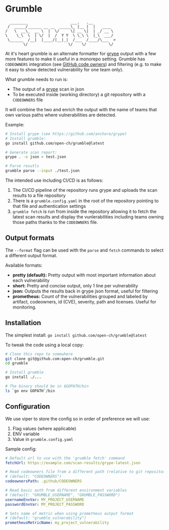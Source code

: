 # Grumble
      ________                   ___.   .__
     /  _____/______ __ __  _____\_ |__ |  |   ____
    /   \  __\_  __ \  |  \/     \| __ \|  | _/ __ \
    \    \_\  \  | \/  |  /  Y Y  \ \_\ \  |_\  ___/
     \______  /__|  |____/|__|_|  /___  /____/\___  >
            \/                  \/    \/          \/

At it's heart grumble is an alternate formatter for [grype]
output with a few more features to make it useful in a monorepo setting.
Grumble has `CODEOWNERS` integration (see [GitHub code owners]) and filtering
(e.g. to make it easy to show detected vulnerability for one team only).

What grumble needs to run is:
* The output of a [grype] scan in json
* To be executed inside (working directory) a git repository with a `CODEOWNERS` file

It will combine the two and enrich the output with the name of teams that own various
paths where vulnerabilities are detected.

Example:
```sh
# Install grype (see https://github.com/anchore/grype)
# Install grumble:
go install github.com/open-ch/grumble@latest

# Generate scan report:
grype . -o json > test.json

# Parse resutls
grumble parse --input ./test.json
```

The intended use including CI/CD is as follows:
1. The CI/CD pipeline of the repository runs grype and uploads the scan results to a file repository
2. There is a `grumble.config.yaml` in the root of the repository pointing to that file and authentication settings
3. `grumble fetch` is run from inside the repository allowing it to fetch the latest scan results and
   display the vunlerabilities including teams owning those paths thanks to the `CODEOWNERS` file.

[grype]: https://github.com/anchore/grype
[GitHub code owners]: https://docs.github.com/en/repositories/managing-your-repositorys-settings-and-features/customizing-your-repository/about-code-owners

## Output formats

The `--format` flag can be used with the `parse` and `fetch` commands to select a different output format.

Available formats:
* __pretty (default):__ Pretty output with most important information about each vulnerability
* __short:__ Pretty and concise output, only 1 line per vulnerability
* __json:__ Outputs the results back in grype json format, useful for filtering
* __prometheus:__ Count of the vulnerabilities grouped and labeled by artifact, codeowners, id (CVE), severity, path and licenses. Useful for monitoring.

## Installation
The simplest install: `go install github.com/open-ch/grumble@latest`

To tweak the code using a local copy:
```sh
# Clone this repo to somewhere
git clone git@github.com:open-ch/grumble.git
cd grumble

# Install grumble
go install ./...

# The binary should be in $GOPATH/bin
ls `go env GOPATH`/bin
```

## Configuration

We use viper to store the config so in order of preference we will use:
1. Flag values (where applicable)
2. ENV variable
3. Value in `grumble.config.yaml`

Sample config:
```yaml
# Default url to use with the 'grumble fetch' command
fetchUrl: https://example.com/scan-results/grype-latest.json

# Read codeowners file from a different path (relative to git repository root)
# (default: "CODEOWNERS")
codeownersPath: .github/CODEOWNERS

# Read basic auth from different environment variables
# (default: "GRUMBLE_USERNAME", "GRUMBLE_PASSWORD")
usernameEnvVar: MY_PROJECT_USERNAME
passwordEnvVar: MY_PROJECT_PASSWORD

# Sets name of metric when using prometheus output format
# (default: "grumble_vulnerability")
prometheusMetricName: my_project_vulnerability
```
